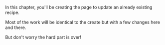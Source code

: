 In this chapter, you'll be creating the page to update an already existing recipe. 

Most of the work will be identical to the create but with a few changes here and there. 

But don't worry the hard part is over!
